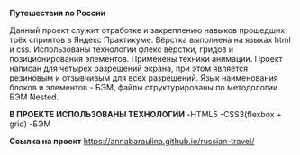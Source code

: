 **Путешествия по России**

Данный проект служит отработке и закреплению навыков прошедших трёх спринтов в Яндекс Практикуме. Вёрстка выполнена на языках html и css. Использованы технологии флекс вёрстки, гридов и позиционирования элементов. Применены техники анимации. Проект написан для четырех разрешений экрана, при этом является резиновым и отзывчивым для всех разрешений. Язык наименования блоков и элементов - БЭМ, файлы структурированы по методологии БЭМ Nested.

**В ПРОЕКТЕ ИСПОЛЬЗОВАНЫ ТЕХНОЛОГИИ** 
-HTML5
-CSS3(flexbox + grid)
-БЭМ


**Ссылка на проект**
https://annabaraulina.github.io/russian-travel/
